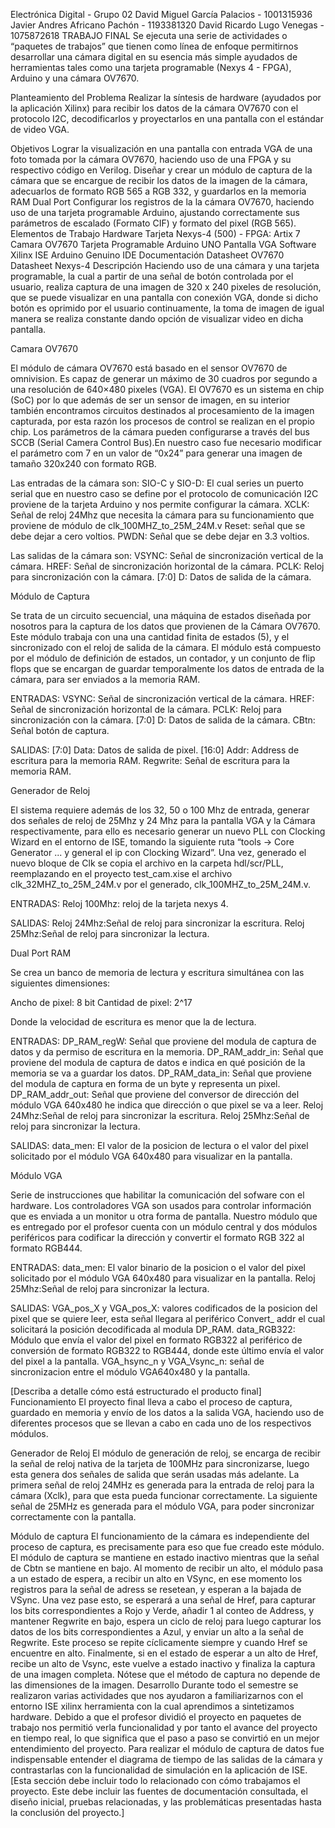 Electrónica Digital - Grupo 02
David Miguel García Palacios - 1001315936
Javier Andres Africano Pachón - 1193381320
David Ricardo Lugo Venegas - 1075872618 
TRABAJO FINAL
Se ejecuta una serie de actividades o “paquetes de trabajos” que tienen como  línea de enfoque  permitirnos desarrollar una cámara digital en su esencia más simple ayudados de herramientas tales como una tarjeta programable (Nexys 4 - FPGA),  Arduino y una cámara OV7670.


Planteamiento del Problema
Realizar la síntesis de hardware (ayudados por la aplicación Xilinx) para recibir los datos de la cámara OV7670 con el protocolo I2C,  decodificarlos y proyectarlos en una pantalla con el estándar de video VGA. 

Objetivos
Lograr la visualización en una pantalla con entrada VGA de una foto tomada por la cámara OV7670, haciendo uso de una FPGA y su respectivo código en Verilog.
Diseñar y crear un módulo de captura de la cámara que se encargue de recibir los datos de la imagen de la cámara, adecuarlos de formato RGB 565 a RGB 332, y guardarlos en la memoria RAM Dual Port
Configurar los registros de la la cámara OV7670, haciendo uso de una tarjeta programable Arduino, ajustando correctamente sus parámetros de escalado (Formato CIF) y formato del pixel (RGB 565).
Elementos de Trabajo
Hardware
Tarjeta Nexys-4 (500) - FPGA: Artix 7
Camara OV7670
Tarjeta Programable Arduino UNO 
Pantalla VGA
Software
Xilinx ISE
Arduino Genuino IDE
Documentación
Datasheet OV7670
Datasheet Nexys-4
Descripción
Haciendo uso de una cámara y una tarjeta programable, la cual a partir de una señal de botón controlada por el usuario, realiza captura de una imagen de 320 x 240 pixeles de resolución, que se puede visualizar en una pantalla con conexión VGA, donde si dicho botón es oprimido por el usuario continuamente, la toma de imagen de igual manera se realiza constante dando opción de visualizar video en dicha pantalla.



Camara OV7670

El módulo de cámara OV7670 está basado en el sensor OV7670 de omnivision. Es capaz de generar un máximo de 30 cuadros por segundo a una resolución de 640×480 pixeles (VGA). El OV7670 es un sistema en chip (SoC) por lo que además de ser un sensor de imagen, en su interior también encontramos circuitos destinados al procesamiento de la imagen capturada, por esta razón los procesos de control se realizan en el propio chip. Los parámetros de la cámara pueden configurarse a través del bus SCCB (Serial Camera Control Bus).En nuestro caso fue necesario modificar el parámetro com 7 en un valor de “0x24” para generar una imagen de tamaño 320x240  con formato RGB.

Las entradas de la cámara son: 
SIO-C y SIO-D: El cual  series un puerto serial que en nuestro caso se define por  el protocolo de comunicación I2C proviene de la tarjeta Arduino y nos permite configurar la cámara.
XCLK: Señal de reloj  24Mhz que necesita la cámara para su funcionamiento que proviene de módulo de clk_100MHZ_to_25M_24M.v
Reset: señal que se debe dejar a cero voltios.
PWDN: Señal que se debe dejar en 3.3 voltios.

Las salidas de la cámara son: 
VSYNC: Señal de sincronización vertical de la cámara.
HREF: Señal de sincronización horizontal de la cámara.
PCLK: Reloj para sincronización con la cámara.
[7:0] D: Datos de salida de la cámara.



Módulo de Captura

Se trata de un circuito secuencial, una máquina de estados diseñada por nosotros para la captura de los datos que provienen de la Cámara OV7670. Este módulo trabaja con una una cantidad finita de estados (5), y el sincronizado con el reloj de salida de la cámara. El módulo está compuesto por el módulo de definición de estados, un contador, y un conjunto de flip flops que se encargan de guardar temporalmente los datos de entrada de la cámara, para ser enviados a la memoria RAM.

ENTRADAS:
VSYNC: Señal de sincronización vertical de la cámara.
HREF: Señal de sincronización horizontal de la cámara.
PCLK: Reloj para sincronización con la cámara.
[7:0] D: Datos de salida de la cámara.
CBtn: Señal botón de captura.

SALIDAS:
[7:0] Data: Datos de salida de pixel.
[16:0] Addr: Address de escritura para la memoria RAM.
Regwrite: Señal de escritura para la memoria RAM.


Generador de Reloj

El sistema requiere además de los 32, 50 o 100 Mhz de entrada, generar dos señales de reloj de 25Mhz y 24 Mhz para la pantalla VGA y la Cámara respectivamente, para ello es necesario generar un nuevo PLL con Clocking Wizard en el entorno de ISE, tomando la siguiente ruta “tools -> Core Generator ... y general el ip con Clocking Wizard”. Una vez, generado el nuevo bloque de Clk se copia el archivo en la carpeta hdl/scr/PLL, reemplazando en el proyecto test_cam.xise el archivo clk_32MHZ_to_25M_24M.v por el generado, clk_100MHZ_to_25M_24M.v.

ENTRADAS:
Reloj 100Mhz: reloj de la tarjeta nexys 4.

SALIDAS:
Reloj 24Mhz:Señal de reloj para sincronizar la escritura.
Reloj 25Mhz:Señal de reloj para sincronizar la lectura.






Dual Port RAM

Se crea un banco de memoria de lectura  y escritura simultánea con las siguientes dimensiones: 
 
Ancho de pixel: 8 bit
Cantidad de pixel: 2^17

Donde la velocidad de escritura es menor que la de lectura.


ENTRADAS:
DP_RAM_regW: Señal que proviene del modula de captura de datos y da permiso de escritura en la memoria.
DP_RAM_addr_in: Señal que proviene del modula de captura de datos e indica en qué posición de la memoria se va a guardar los datos.
DP_RAM_data_in: Señal que proviene del modula de captura en forma de un byte y representa un pixel.
DP_RAM_addr_out: Señal que proviene del conversor de dirección del módulo VGA 640x480 he indica que dirección o que pixel se va a leer. 
Reloj 24Mhz:Señal de reloj para sincronizar la escritura.
Reloj 25Mhz:Señal de reloj para sincronizar la lectura.

SALIDAS:
data_men: El valor de la posicion de lectura o  el valor del pixel solicitado por el módulo VGA 640x480 para visualizar en la pantalla.


Módulo VGA

Serie de instrucciones que habilitar la  comunicación del sofware con el hardware. Los controladores VGA son usados para controlar información que es enviada a un monitor u otra forma de pantalla.
Nuestro módulo que es entregado por el profesor cuenta con un módulo central y dos módulos periféricos para codificar la dirección y convertir el formato RGB 322 al formato RGB444.

ENTRADAS:
data_men: El valor binario de la posicion  o el valor del pixel solicitado por el módulo VGA 640x480 para visualizar en la pantalla.
Reloj 25Mhz:Señal de reloj para sincronizar la lectura.

SALIDAS:
VGA_pos_X y VGA_pos_X: valores codificados de la posicion del pixel que se quiere leer, esta señal llegara al periférico Convert_ addr el cual solicitará la posición decodificada al modula DP_RAM. 
data_RGB322: Módulo que envía el valor del pixel en formato RGB322 al periférico de conversión de formato RGB322 to RGB444, donde este último envía el valor del pixel a la pantalla.
VGA_hsync_n y VGA_Vsync_n: señal de sincronizacion entre el módulo VGA640x480 y la pantalla.

[Describa a detalle cómo está estructurado el producto final]
Funcionamiento
El proyecto final lleva a cabo el proceso de captura, guardado en memoria y envío de los datos a la salida VGA, haciendo uso de diferentes procesos que se llevan a cabo en cada uno de los respectivos módulos.

Generador de Reloj
El módulo de generación de reloj, se encarga de recibir la señal de reloj nativa de la tarjeta de 100MHz para sincronizarse, luego esta genera dos señales de salida que serán usadas más adelante. La primera señal de reloj 24MHz es generada para la entrada de reloj para la cámara (Xclk), para que esta pueda funcionar correctamente. La siguiente señal de 25MHz es generada para el módulo VGA, para poder sincronizar correctamente con la pantalla.

Módulo de captura
El funcionamiento de la cámara es independiente del proceso de captura, es precisamente para eso que fue creado este módulo. El módulo de captura se mantiene en estado inactivo mientras que la señal de Cbtn se mantiene en bajo. Al momento de recibir un alto, el módulo pasa a un estado de espera, a recibir un alto en VSync, en ese momento los registros para la señal de adress se resetean, y esperan a la bajada de VSync. Una vez pase esto, se esperará a una señal de Href, para capturar los bits correspondientes a Rojo y Verde, añadir 1 al conteo de Address, y mantener Regwrite en bajo, espera un ciclo de reloj para luego capturar los datos de los bits correspondientes a Azul, y enviar un alto a la señal de Regwrite. Este proceso se repite cíclicamente siempre y cuando Href se encuentre en alto. Finalmente, si en el estado de esperar a un alto de Href, recibe un alto de Vsync, este vuelve a estado inactivo y finaliza la captura de una imagen completa. Nótese que el método de captura no depende de las dimensiones de la imagen.
Desarrollo
Durante todo el semestre se realizaron varias actividades que nos ayudaron a familiarizarnos con el entorno ISE xilinx herramienta con la cual aprendimos a sintetizamos hardware. Debido a que el profesor dividió el proyecto en paquetes de trabajo nos permitió  verla funcionalidad y por tanto el avance del proyecto en tiempo real, lo que significa que el paso a paso se convirtió en un mejor entendimiento del proyecto. Para realizar el módulo de captura de datos fue indispensable entender el diagrama de tiempo de las salidas de la cámara y contrastarlas con la funcionalidad de simulación en la aplicación de ISE.
[Esta sección debe incluir todo lo relacionado con cómo trabajamos el proyecto. Este debe incluir las fuentes de documentación consultada, el diseño inicial, pruebas relacionadas, y las problemáticas presentadas hasta la conclusión del proyecto.]
